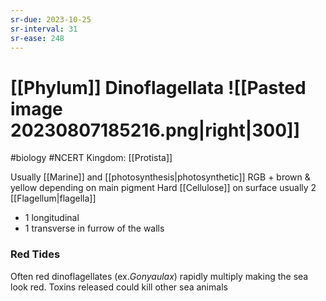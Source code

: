 ```yaml
---
sr-due: 2023-10-25
sr-interval: 31
sr-ease: 248
---
```

# [[Phylum]] Dinoflagellata ![[Pasted image 20230807185216.png|right|300]]
#biology #NCERT 
Kingdom: [[Protista]]

Usually [[Marine]] and [[photosynthesis|photosynthetic]]
RGB + brown & yellow depending on main pigment
Hard [[Cellulose]] on surface
usually 2 [[Flagellum|flagella]] 
- 1 longitudinal
- 1 transverse in furrow of the walls
### Red Tides
Often red dinoflagellates (ex.*Gonyaulax*) rapidly multiply making the sea look red.
Toxins released could kill other sea animals